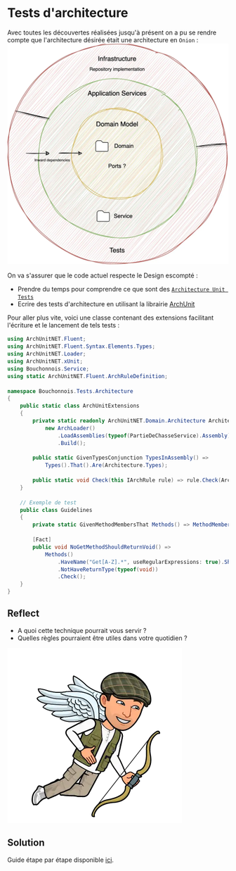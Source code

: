# Tests d'architecture
Avec toutes les découvertes réalisées jusqu'à présent on a pu se rendre compte que l'architecture désirée était une architecture en `Onion` :
![Onion Architecture](steps/img/07.architecture-tests/onion.webp)

On va s'assurer que le code actuel respecte le Design escompté :  
- Prendre du temps pour comprendre ce que sont des [`Architecture Unit Tests`](https://xtrem-tdd.netlify.app/Flavours/archunit)
- Ecrire des tests d'architecture en utilisant la librairie [ArchUnit](https://github.com/TNG/ArchUnitNET/)

Pour aller plus vite, voici une classe contenant des extensions facilitant l'écriture et le lancement de tels tests :

```csharp
using ArchUnitNET.Fluent;
using ArchUnitNET.Fluent.Syntax.Elements.Types;
using ArchUnitNET.Loader;
using ArchUnitNET.xUnit;
using Bouchonnois.Service;
using static ArchUnitNET.Fluent.ArchRuleDefinition;

namespace Bouchonnois.Tests.Architecture
{
    public static class ArchUnitExtensions
    {
        private static readonly ArchUnitNET.Domain.Architecture Architecture =
            new ArchLoader()
                .LoadAssemblies(typeof(PartieDeChasseService).Assembly)
                .Build();

        public static GivenTypesConjunction TypesInAssembly() =>
            Types().That().Are(Architecture.Types);

        public static void Check(this IArchRule rule) => rule.Check(Architecture);
    }
    
    // Exemple de test
    public class Guidelines
    {
        private static GivenMethodMembersThat Methods() => MethodMembers().That().AreNoConstructors().And();

        [Fact]
        public void NoGetMethodShouldReturnVoid() =>
            Methods()
                .HaveName("Get[A-Z].*", useRegularExpressions: true).Should()
                .NotHaveReturnType(typeof(void))
                .Check();
    }
}
```

## Reflect
- A quoi cette technique pourrait vous servir ?
- Quelles règles pourraient être utiles dans votre quotidien ?

![Properties](steps/img/07.architecture-tests/architecture-tests.webp)

## Solution
Guide étape par étape disponible [ici](steps/07.architecture-tests.md).